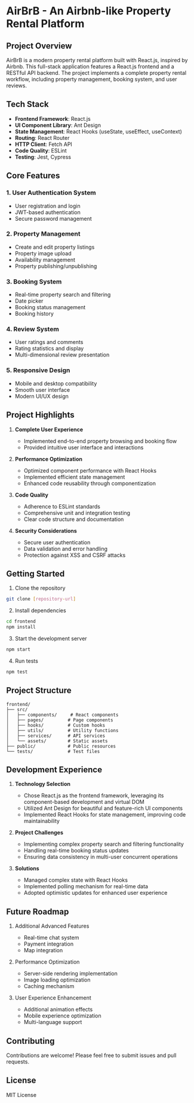 # AirBrB - An Airbnb-like Property Rental Platform

## Project Overview

AirBrB is a modern property rental platform built with React.js, inspired by Airbnb. This full-stack application features a React.js frontend and a RESTful API backend. The project implements a complete property rental workflow, including property management, booking system, and user reviews.

## Tech Stack

- **Frontend Framework**: React.js
- **UI Component Library**: Ant Design
- **State Management**: React Hooks (useState, useEffect, useContext)
- **Routing**: React Router
- **HTTP Client**: Fetch API
- **Code Quality**: ESLint
- **Testing**: Jest, Cypress

## Core Features

### 1. User Authentication System
- User registration and login
- JWT-based authentication
- Secure password management

### 2. Property Management
- Create and edit property listings
- Property image upload
- Availability management
- Property publishing/unpublishing

### 3. Booking System
- Real-time property search and filtering
- Date picker
- Booking status management
- Booking history

### 4. Review System
- User ratings and comments
- Rating statistics and display
- Multi-dimensional review presentation

### 5. Responsive Design
- Mobile and desktop compatibility
- Smooth user interface
- Modern UI/UX design

## Project Highlights

1. **Complete User Experience**
   - Implemented end-to-end property browsing and booking flow
   - Provided intuitive user interface and interactions

2. **Performance Optimization**
   - Optimized component performance with React Hooks
   - Implemented efficient state management
   - Enhanced code reusability through componentization

3. **Code Quality**
   - Adherence to ESLint standards
   - Comprehensive unit and integration testing
   - Clear code structure and documentation

4. **Security Considerations**
   - Secure user authentication
   - Data validation and error handling
   - Protection against XSS and CSRF attacks

## Getting Started

1. Clone the repository
```bash
git clone [repository-url]
```

2. Install dependencies
```bash
cd frontend
npm install
```

3. Start the development server
```bash
npm start
```

4. Run tests
```bash
npm test
```

## Project Structure

```
frontend/
├── src/
│   ├── components/     # React components
│   ├── pages/         # Page components
│   ├── hooks/         # Custom hooks
│   ├── utils/         # Utility functions
│   ├── services/      # API services
│   └── assets/        # Static assets
├── public/            # Public resources
└── tests/             # Test files
```

## Development Experience

1. **Technology Selection**
   - Chose React.js as the frontend framework, leveraging its component-based development and virtual DOM
   - Utilized Ant Design for beautiful and feature-rich UI components
   - Implemented React Hooks for state management, improving code maintainability

2. **Project Challenges**
   - Implementing complex property search and filtering functionality
   - Handling real-time booking status updates
   - Ensuring data consistency in multi-user concurrent operations

3. **Solutions**
   - Managed complex state with React Hooks
   - Implemented polling mechanism for real-time data
   - Adopted optimistic updates for enhanced user experience

## Future Roadmap

1. Additional Advanced Features
   - Real-time chat system
   - Payment integration
   - Map integration

2. Performance Optimization
   - Server-side rendering implementation
   - Image loading optimization
   - Caching mechanism

3. User Experience Enhancement
   - Additional animation effects
   - Mobile experience optimization
   - Multi-language support

## Contributing

Contributions are welcome! Please feel free to submit issues and pull requests.

## License

MIT License
